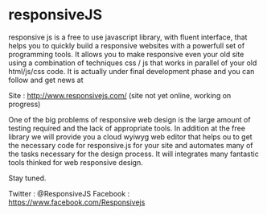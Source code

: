 responsiveJS
============


responsive js is a free to use javascript library, with fluent interface, 
that helps you to quickly build a responsive websites with a powerfull set of programming tools. 
It allows you to make responsive even your old site using a combination of techniques css / js 
that works in parallel of your old html/js/css code. 
It is actually under final development phase and you can follow and get news at

Site : http://www.responsivejs.com/ (site not yet online, working on progress)

One of the big problems of responsive web design is the large amount of testing required and the lack of 
appropriate tools. In addition at the free library we will provide you a cloud wyiwyg web editor that helps 
ou to get the necessary code for responsive.js for your site and automates many of the tasks necessary 
for the design process. It will integrates many fantastic tools thinked for web responsive design.

Stay tuned.

Twitter : @ResponsiveJS 
Facebook : https://www.facebook.com/Responsivejs

